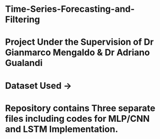 # Time-Series-Forecasting-and-Filtering
# Project Under the Supervision of Dr Gianmarco Mengaldo & Dr Adriano Gualandi
# Dataset Used ->
# Repository contains Three separate files including codes for MLP/CNN and LSTM Implementation.
